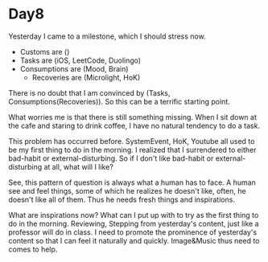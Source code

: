 # Day8

Yesterday I came to a milestone, which I should stress now.

* Customs are \(\)
* Tasks are \(iOS, LeetCode, Duolingo\)
* Consumptions are \(Mood, Brain\)
  * Recoveries are \(Microlight, HoK\)

There is no doubt that I am convinced by \(Tasks, Consumptions\(Recoveries\)\). So this can be a terrific starting point.

What worries me is that there is still something missing. When I sit down at the cafe and staring to drink coffee, I have no natural tendency to do a task.

This problem has occurred before. SystemEvent, HoK, Youtube all used to be my first thing to do in the morning. I realized that I surrendered to either bad-habit or external-disturbing. So if I don't like bad-habit or external-disturbing at all, what will I like? 

See, this pattern of question is always what a human has to face. A human see and feel things, some of which he realizes he doesn't like, often, he doesn't like all of them. Thus he needs fresh things and inspirations.

What are inspirations now? What can I put up with to try as the first thing to do in the morning. Reviewing, Stepping from yesterday's content, just like a professor will do in class. I need to promote the prominence of yesterday's content so that I can feel it naturally and quickly. Image&Music thus need to comes to help.

